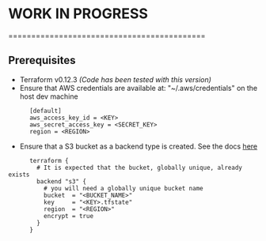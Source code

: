 # WORK IN PROGRESS
===========================================


## Prerequisites
- Terraform v0.12.3 _(Code has been tested with this version)_
- Ensure that AWS credentials are available at: "~/.aws/credentials" on the host dev machine
```
      [default]
      aws_access_key_id = <KEY>
      aws_secret_access_key = <SECRET_KEY>
      region = <REGION>
```
- Ensure that a S3 bucket as a backend type is created. See the docs [here](https://www.terraform.io/docs/backends/types/s3.html)
```
      terraform {
        # It is expected that the bucket, globally unique, already exists
        backend "s3" {
          # you will need a globally unique bucket name
          bucket  = "<BUCKET_NAME>"
          key     = "<KEY>.tfstate"
          region  = "<REGION>"
          encrypt = true
        }
      }
```
